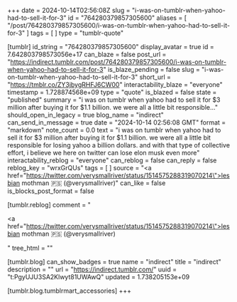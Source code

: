 +++
date = 2024-10-14T02:56:08Z
slug = "i-was-on-tumblr-when-yahoo-had-to-sell-it-for-3"
id = "764280379857305600"
aliases = [ "/post/764280379857305600/i-was-on-tumblr-when-yahoo-had-to-sell-it-for-3" ]
tags = [ ]
type = "tumblr-quote"

[tumblr]
id_string = "764280379857305600"
display_avatar = true
id = 7.642803798573056e+17
can_blaze = false
post_url = "https://indirect.tumblr.com/post/764280379857305600/i-was-on-tumblr-when-yahoo-had-to-sell-it-for-3"
is_blaze_pending = false
slug = "i-was-on-tumblr-when-yahoo-had-to-sell-it-for-3"
short_url = "https://tmblr.co/ZY3jbygRHFJ6CW00"
interactability_blaze = "everyone"
timestamp = 1.728874568e+09
type = "quote"
is_blazed = false
state = "published"
summary = "i was on tumblr when yahoo had to sell it for $3 million after buying it for $1.1 billion. we were all a little bit responsible..."
should_open_in_legacy = true
blog_name = "indirect"
can_send_in_message = true
date = "2024-10-14 02:56:08 GMT"
format = "markdown"
note_count = 0.0
text = "i was on tumblr when yahoo had to sell it for $3 million after buying it for $1.1 billion. we were all a little bit responsible for losing yahoo a billion dollars. and with that type of collective effort, i believe we here on twitter can lose elon musk even more"
interactability_reblog = "everyone"
can_reblog = false
can_reply = false
reblog_key = "wrxGrQUs"
tags = [ ]
source = "<a href=\"https://twitter.com/verysmallriver/status/1514575288319070214\">lesbian mothman 🇵🇸 (@verysmallriver)</a>"
can_like = false
is_blocks_post_format = false

[tumblr.reblog]
comment = "<p><a href=\"https://twitter.com/verysmallriver/status/1514575288319070214\">lesbian mothman 🇵🇸 (@verysmallriver)</a></p>"
tree_html = ""

[tumblr.blog]
can_show_badges = true
name = "indirect"
title = "indirect"
description = ""
url = "https://indirect.tumblr.com/"
uuid = "t:PgyUJU3SA2Klwyt81UWAwQ"
updated = 1.738205153e+09

[tumblr.blog.tumblrmart_accessories]
+++

